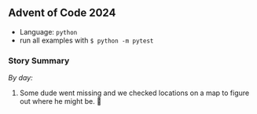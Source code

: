 ## Advent of Code 2024
 - Language: `python`
 - run all examples with `$ python -m pytest`

### Story Summary
*By day:*
1. Some dude went missing and we checked locations on a map to figure out where he might be. 👀
